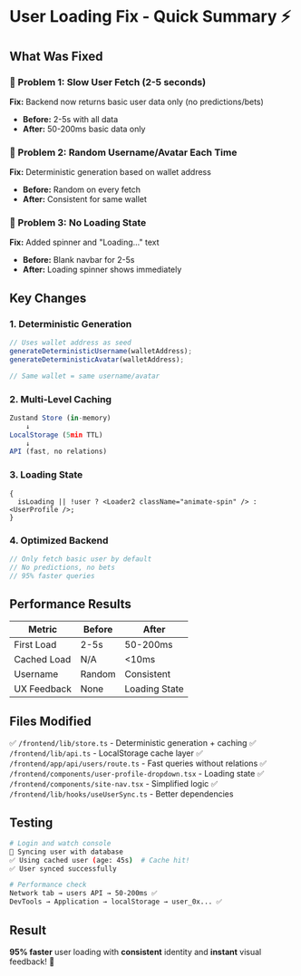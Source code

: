 # User Loading Fix - Quick Summary ⚡

## What Was Fixed

### 🐌 Problem 1: Slow User Fetch (2-5 seconds)

**Fix:** Backend now returns basic user data only (no predictions/bets)

- **Before:** 2-5s with all data
- **After:** 50-200ms basic data only

### 🎲 Problem 2: Random Username/Avatar Each Time

**Fix:** Deterministic generation based on wallet address

- **Before:** Random on every fetch
- **After:** Consistent for same wallet

### 👻 Problem 3: No Loading State

**Fix:** Added spinner and "Loading..." text

- **Before:** Blank navbar for 2-5s
- **After:** Loading spinner shows immediately

## Key Changes

### 1. Deterministic Generation

```typescript
// Uses wallet address as seed
generateDeterministicUsername(walletAddress);
generateDeterministicAvatar(walletAddress);

// Same wallet = same username/avatar
```

### 2. Multi-Level Caching

```typescript
Zustand Store (in-memory)
    ↓
LocalStorage (5min TTL)
    ↓
API (fast, no relations)
```

### 3. Loading State

```tsx
{
  isLoading || !user ? <Loader2 className="animate-spin" /> : <UserProfile />;
}
```

### 4. Optimized Backend

```typescript
// Only fetch basic user by default
// No predictions, no bets
// 95% faster queries
```

## Performance Results

| Metric      | Before | After         |
| ----------- | ------ | ------------- |
| First Load  | 2-5s   | 50-200ms      |
| Cached Load | N/A    | <10ms         |
| Username    | Random | Consistent    |
| UX Feedback | None   | Loading State |

## Files Modified

✅ `/frontend/lib/store.ts` - Deterministic generation + caching
✅ `/frontend/lib/api.ts` - LocalStorage cache layer
✅ `/frontend/app/api/users/route.ts` - Fast queries without relations
✅ `/frontend/components/user-profile-dropdown.tsx` - Loading state
✅ `/frontend/components/site-nav.tsx` - Simplified logic
✅ `/frontend/lib/hooks/useUserSync.ts` - Better dependencies

## Testing

```bash
# Login and watch console
🔄 Syncing user with database
✅ Using cached user (age: 45s)  # Cache hit!
✅ User synced successfully
```

```bash
# Performance check
Network tab → users API → 50-200ms ✅
DevTools → Application → localStorage → user_0x... ✅
```

## Result

**95% faster** user loading with **consistent** identity and **instant** visual feedback! 🎉
